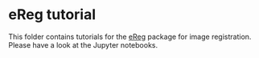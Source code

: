 
# eReg tutorial
This folder contains tutorials for the [eReg](https://github.com/BrainLesion/eReg) package for image registration.
Please have a look at the Jupyter notebooks.
